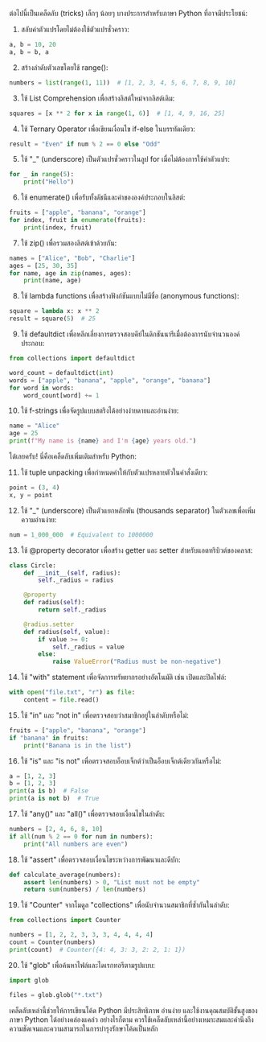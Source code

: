 ต่อไปนี้เป็นเคล็ดลับ (tricks) เล็กๆ น้อยๆ บางประการสำหรับภาษา Python ที่อาจมีประโยชน์:

1. สลับค่าตัวแปรโดยไม่ต้องใช้ตัวแปรชั่วคราว:

```python
a, b = 10, 20
a, b = b, a
```

2. สร้างลำดับตัวเลขโดยใช้ range():

```python
numbers = list(range(1, 11))  # [1, 2, 3, 4, 5, 6, 7, 8, 9, 10]
```

3. ใช้ List Comprehension เพื่อสร้างลิสต์ใหม่จากลิสต์เดิม:

```python
squares = [x ** 2 for x in range(1, 6)]  # [1, 4, 9, 16, 25]
```

4. ใช้ Ternary Operator เพื่อเขียนเงื่อนไข if-else ในบรรทัดเดียว:

```python
result = "Even" if num % 2 == 0 else "Odd"
```

5. ใช้ "\_" (underscore) เป็นตัวแปรชั่วคราวในลูป for เมื่อไม่ต้องการใช้ค่าตัวแปร:

```python
for _ in range(5):
    print("Hello")
```

6. ใช้ enumerate() เพื่อรับทั้งดัชนีและค่าขององค์ประกอบในลิสต์:

```python
fruits = ["apple", "banana", "orange"]
for index, fruit in enumerate(fruits):
    print(index, fruit)
```

7. ใช้ zip() เพื่อรวมสองลิสต์เข้าด้วยกัน:

```python
names = ["Alice", "Bob", "Charlie"]
ages = [25, 30, 35]
for name, age in zip(names, ages):
    print(name, age)
```

8. ใช้ lambda functions เพื่อสร้างฟังก์ชันแบบไม่มีชื่อ (anonymous functions):

```python
square = lambda x: x ** 2
result = square(5)  # 25
```

9. ใช้ defaultdict เพื่อหลีกเลี่ยงการตรวจสอบคีย์ในดิกชันนารีเมื่อต้องการนับจำนวนองค์ประกอบ:

```python
from collections import defaultdict

word_count = defaultdict(int)
words = ["apple", "banana", "apple", "orange", "banana"]
for word in words:
    word_count[word] += 1
```

10. ใช้ f-strings เพื่อจัดรูปแบบสตริงได้อย่างง่ายดายและอ่านง่าย:

```python
name = "Alice"
age = 25
print(f"My name is {name} and I'm {age} years old.")
```

ได้เลยครับ! นี่คือเคล็ดลับเพิ่มเติมสำหรับ Python:

11. ใช้ tuple unpacking เพื่อกำหนดค่าให้กับตัวแปรหลายตัวในคำสั่งเดียว:

```python
point = (3, 4)
x, y = point
```

12. ใช้ "\_" (underscore) เป็นตัวแยกหลักพัน (thousands separator) ในตัวเลขเพื่อเพิ่มความอ่านง่าย:

```python
num = 1_000_000  # Equivalent to 1000000
```

13. ใช้ @property decorator เพื่อสร้าง getter และ setter สำหรับแอตทริบิวต์ของคลาส:

```python
class Circle:
    def __init__(self, radius):
        self._radius = radius

    @property
    def radius(self):
        return self._radius

    @radius.setter
    def radius(self, value):
        if value >= 0:
            self._radius = value
        else:
            raise ValueError("Radius must be non-negative")
```

14. ใช้ "with" statement เพื่อจัดการทรัพยากรอย่างอัตโนมัติ เช่น เปิดและปิดไฟล์:

```python
with open("file.txt", "r") as file:
    content = file.read()
```

15. ใช้ "in" และ "not in" เพื่อตรวจสอบว่าสมาชิกอยู่ในลำดับหรือไม่:

```python
fruits = ["apple", "banana", "orange"]
if "banana" in fruits:
    print("Banana is in the list")
```

16. ใช้ "is" และ "is not" เพื่อตรวจสอบอ็อบเจ็กต์ว่าเป็นอ็อบเจ็กต์เดียวกันหรือไม่:

```python
a = [1, 2, 3]
b = [1, 2, 3]
print(a is b)  # False
print(a is not b)  # True
```

17. ใช้ "any()" และ "all()" เพื่อตรวจสอบเงื่อนไขในลำดับ:

```python
numbers = [2, 4, 6, 8, 10]
if all(num % 2 == 0 for num in numbers):
    print("All numbers are even")
```

18. ใช้ "assert" เพื่อตรวจสอบเงื่อนไขระหว่างการพัฒนาและดีบัก:

```python
def calculate_average(numbers):
    assert len(numbers) > 0, "List must not be empty"
    return sum(numbers) / len(numbers)
```

19. ใช้ "Counter" จากโมดูล "collections" เพื่อนับจำนวนสมาชิกที่ซ้ำกันในลำดับ:

```python
from collections import Counter

numbers = [1, 2, 2, 3, 3, 3, 4, 4, 4, 4]
count = Counter(numbers)
print(count)  # Counter({4: 4, 3: 3, 2: 2, 1: 1})
```

20. ใช้ "glob" เพื่อค้นหาไฟล์และไดเรกทอรีตามรูปแบบ:

```python
import glob

files = glob.glob("*.txt")
```

เคล็ดลับเหล่านี้ช่วยให้การเขียนโค้ด Python มีประสิทธิภาพ อ่านง่าย และใช้งานคุณสมบัติขั้นสูงของภาษา Python ได้อย่างคล่องแคล่ว อย่างไรก็ตาม ควรใช้เคล็ดลับเหล่านี้อย่างเหมาะสมและคำนึงถึงความชัดเจนและความสามารถในการบำรุงรักษาโค้ดเป็นหลัก
